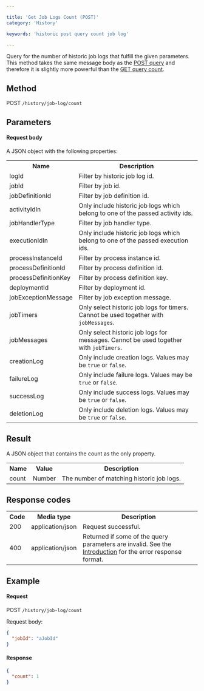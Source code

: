 ```yaml
---

title: 'Get Job Logs Count (POST)'
category: 'History'

keywords: 'historic post query count job log'

---
```



Query for the number of historic job logs that fulfill the given parameters.
This method takes the same message body as the [POST query](ref:#history-get-job-logs-post)
and therefore it is slightly more powerful than the [GET query count](ref:#history-get-job-logs-count).


Method
------

POST `/history/job-log/count`


Parameters
----------

#### Request body

A JSON object with the following properties:

<table class="table table-striped">
  <tr>
    <th>Name</th>
    <th>Description</th>
  </tr>
  <tr>
    <td>logId</td>
    <td>Filter by historic job log id.</td>
  </tr>
  <tr>
    <td>jobId</td>
    <td>Filter by job id.</td>
  </tr>
  <tr>
    <td>jobDefinitionId</td>
    <td>Filter by job definition id.</td>
  </tr>
  <tr>
    <td>activityIdIn</td>
    <td>Only include historic job logs which belong to one of the passed activity ids.</td>
  </tr>
  <tr>
    <td>jobHandlerType</td>
    <td>Filter by job handler type.</td>
  <tr>
    <td>executionIdIn</td>
    <td>Only include historic job logs which belong to one of the passed execution ids.</td>
  </tr>
  <tr>
    <td>processInstanceId</td>
    <td>Filter by process instance id.</td>
  </tr>
  </tr>
  <tr>
    <td>processDefinitionId</td>
    <td>Filter by process definition id.</td>
  </tr>
  <tr>
    <td>processDefinitionKey</td>
    <td>Filter by process definition key.</td>
  </tr>
  <tr>
    <td>deploymentId</td>
    <td>Filter by deployment id.</td>
  </tr>
  <tr>
    <td>jobExceptionMessage</td>
    <td>Filter by job exception message.</td>
  </tr>
  <tr>
    <td>jobTimers</td>
    <td>Only select historic job logs for timers. Cannot be used together with <code>jobMessages</code>.</td>
  </tr>
  <tr>
    <td>jobMessages</td>
    <td>Only select historic job logs for messages. Cannot be used together with <code>jobTimers</code>.</td>
  </tr>
  <tr>
    <td>creationLog</td>
    <td>Only include creation logs. Values may be <code>true</code> or <code>false</code>.</td>
  </tr>
  <tr>
    <td>failureLog</td>
    <td>Only include failure logs. Values may be <code>true</code> or <code>false</code>.</td>
  </tr>
  <tr>
    <td>successLog</td>
    <td>Only include success logs. Values may be <code>true</code> or <code>false</code>.</td>
  </tr>
  <tr>
    <td>deletionLog</td>
    <td>Only include deletion logs. Values may be <code>true</code> or <code>false</code>.</td>
  </tr>
</table>


Result
------

A JSON object that contains the count as the only property.

<table class="table table-striped">
  <tr>
    <th>Name</th>
    <th>Value</th>
    <th>Description</th>
  </tr>
  <tr>
    <td>count</td>
    <td>Number</td>
    <td>The number of matching historic job logs.</td>
  </tr>
</table>


Response codes
--------------

<table class="table table-striped">
  <tr>
    <th>Code</th>
    <th>Media type</th>
    <th>Description</th>
  </tr>
  <tr>
    <td>200</td>
    <td>application/json</td>
    <td>Request successful.</td>
  </tr>
  <tr>
    <td>400</td>
    <td>application/json</td>
    <td>Returned if some of the query parameters are invalid. See the <a href="ref:#overview-introduction">Introduction</a> for the error response format.</td>
  </tr>
</table>


Example
-------

#### Request

POST `/history/job-log/count`

Request body:

```json
{
  "jobId": "aJobId"
}
```

#### Response

```json
{
  "count": 1
}
```
